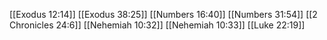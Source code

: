 [[Exodus 12:14]]
[[Exodus 38:25]]
[[Numbers 16:40]]
[[Numbers 31:54]]
[[2 Chronicles 24:6]]
[[Nehemiah 10:32]]
[[Nehemiah 10:33]]
[[Luke 22:19]]
